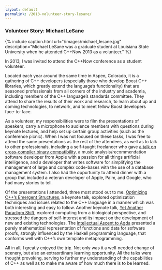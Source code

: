 ```yaml
---
layout: default
permalink: /2013-volunteer-story-lesane/
---
```


### Volunteer Story: Michael LeSane

{% include caption.html url="/images/michael_lesane.jpg" description="Michael LeSane was a graduate student at Louisiana State University when he attended C++Now 2013 as a volunteer." %}

In 2013, I was invited to attend the C++Now conference as a student volunteer.

Located each year around the same time in Aspen, Colorado, it is a gathering of C++ developers (especially those who develop Boost C++ libraries, which greatly extend the language’s functionality) that are seasoned professionals from all corners of the industry and academia, including members of the C++ language’s standards committee. They attend to share the results of their work and research, to learn about up and coming technologies, to network, and to meet fellow Boost developers face-to-face.

As a volunteer, my responsibilities were to film the presentations of speakers, carry a microphone to audience members with questions during keynote lectures, and help set up certain group activities (such as the conference picnic).  When I was not focused on these tasks, I was free to attend the same presentations as the rest of the attendees, as well as to talk to other professionals, including a self-taught freelancer who gave [a talk on cross-compiler binary compatibility](http://www.youtube.com/watch?v=PHrXGHDd9no), a music analysis/recommendation software developer from Apple with a passion for all things artificial intelligence, and a developer that writes software for simplifying the management of large and complex code-bases with the use of a database management system.  I also had the opportunity to attend dinner with a group that included a veteran developer of Apple, Palm, and Google, who had many stories to tell.

Of the presentations I attended, three most stood out to me. [Optimizing C++’s Emergent Structures](http://www.youtube.com/watch?v=eR34r7HOU14), a keynote talk, explored optimization techniques and issues related to the C++ language in a manner which was both interesting and easy to follow. Another keynote talk, [Yet Another Paradigm Shift](http://www.youtube.com/watch?v=SLLOSAm-OS0), explored computing from a biological perspective, and stressed the dangers of self-interest and its impact on the development of new and existing technologies. The [Intellectual Ascent to Agda](http://www.youtube.com/watch?v=vy5C-mlUQ1w) presented a purely mathematical representation of functions and data for software proofs, strongly influenced by the Haskell programming language, that conforms well with C++’s own template metaprogramming.

All in all, I greatly enjoyed the trip. Not only was it a well-needed change of scenery, but also an extraordinary learning opportunity. All the talks were thought provoking, serving to further my understanding of the capabilities of C++ as well as to make me aware of how much there is to be learned. 

